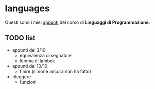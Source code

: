 # languages

Questi sono i miei [appunti](<https://raw.githubusercontent.com/ph-notes/languages/main/src/Linguaggi di Programmazione.pdf>) del corso di **Linguaggi di Programmazione**.

## TODO list

- appunti del 3/10
    - equivalenza di segnature
    - lemma di lambek
- appunti del 10/10
    - finire (simone ancora non ha fatto)
- rileggere
    - funzioni

